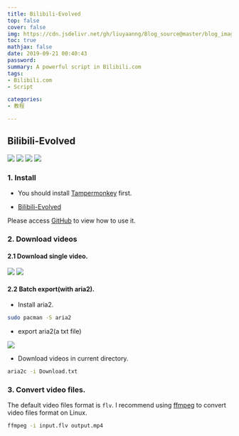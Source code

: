 ```yaml
---
title: Bilibili-Evolved
top: false
cover: false
img: https://cdn.jsdelivr.net/gh/liuyaanng/Blog_source@master/blog_images/Bilibili-Evolved/img.jpg
toc: true
mathjax: false
date: 2019-09-21 00:40:43
password:
summary: A powerful script in Bilibili.com
tags:
- Bilibili.com
- Script

categories:
- 教程

---
```


## Bilibili-Evolved

![](https://cdn.jsdelivr.net/gh/liuyaanng/Blog_source@master/blog_images/Bilibili-Evolved/1.png)
![](https://cdn.jsdelivr.net/gh/liuyaanng/Blog_source@master/blog_images/Bilibili-Evolved/2.png)
![](https://cdn.jsdelivr.net/gh/liuyaanng/Blog_source@master/blog_images/Bilibili-Evolved/3.png)
![](https://cdn.jsdelivr.net/gh/liuyaanng/Blog_source@master/blog_images/Bilibili-Evolved/4.png)

### 1. Install

- You should install [Tampermonkey](https://www.tampermonkey.net) first.

- [Bilibili-Evolved](https://greasyfork.org/en/scripts/373563-bilibili-evolved)

Please access [GitHub](https://github.com/the1812/Bilibili-Evolved) to view how to use it.

### 2. Download videos

#### 2.1 Download single video.

![](https://cdn.jsdelivr.net/gh/liuyaanng/Blog_source@master/blog_images/Bilibili-Evolved/5.png)
![](https://cdn.jsdelivr.net/gh/liuyaanng/Blog_source@master/blog_images/Bilibili-Evolved/6.png)

#### 2.2 Batch export(with aria2).

- Install aria2.

```bash
sudo pacman -S aria2
```
- export aria2(a txt file)

![](https://cdn.jsdelivr.net/gh/liuyaanng/Blog_source@master/blog_images/Bilibili-Evolved/7.png)

- Download videos in current directory.

```bash
aria2c -i Download.txt
```

### 3. Convert video files.

The default video files format is `flv`. 
I recommend using [ffmpeg](http://ffmpeg.org/) to convert video files format on Linux.

```bash
ffmpeg -i input.flv output.mp4
```

